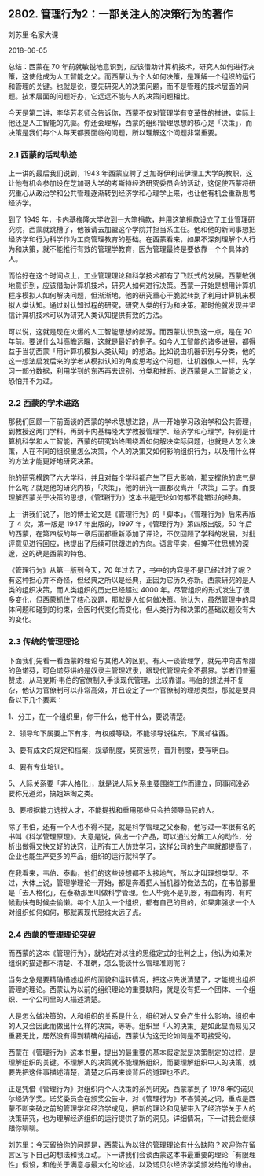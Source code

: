 ## 2802. 管理行为2：一部关注人的决策行为的著作

刘苏里·名家大课

2018-06-05

总结：西蒙在 70 年前就敏锐地意识到，应该借助计算机技术，研究人如何进行决策，这使他成为人工智能之父。而西蒙认为个人如何决策，是理解一个组织的运行和管理的关键。也就是说，要先研究人的决策问题，而不是管理的技术层面的问题。技术层面的问题好办，它远远不能与人的决策问题相比。

今天是第二讲，李华芳老师会告诉你，西蒙不仅对管理学有变革性的推进，实际上他还是人工智能的先驱。你还会理解，西蒙的组织管理思想的核心是「决策」，而决策是我们每个人每天都要面临的问题，所以理解这个问题非常重要。

### 2.1 西蒙的活动轨迹

上一讲的最后我们说到，1943 年西蒙应聘了芝加哥伊利诺伊理工大学的教职，这让他有机会参加设在芝加哥大学的考斯特经济研究委员会的活动，这促使西蒙将研究重心从政治学和公共管理逐渐转到经济学和心理学上来，也让他有机会重新思考经济学。

到了 1949 年，卡内基梅隆大学收到一大笔捐款，并用这笔捐款设立了工业管理研究院，西蒙就跳槽了，他被请去加盟这个学院并担当系主任。他和他的新同事想把经济学和行为科学作为工商管理教育的基础。在西蒙看来，如果不深刻理解个人行为和决策，就不能推行有效的管理学教育，因为管理最终是要依靠一个个具体的人。

而恰好在这个时间点上，工业管理理论和科学技术都有了飞跃式的发展。西蒙敏锐地意识到，应该借助计算机技术，研究人如何进行决策。西蒙一开始是想用计算机程序模拟人如何解决问题，但渐渐地，他的研究重心干脆就转到了利用计算机来模拟人类认知。通过对认知过程的研究，研究人类的行为和决策。那时他就发现并坚信计算机技术可以为研究人类认知提供有效的方法。

可以说，这就是现在火爆的人工智能思想的起源。而西蒙认识到这一点，是在 70 年前。要说什么叫高瞻远瞩，这就是最好的例子。如今人工智能的诸多进展，都得益于当初西蒙「用计算机模拟人类认知」的想法。比如说由机器识别与分类，他的这一想法启发后来的学者从模拟认知的角度思考这个问题，让机器像人一样，先学习一部分数据，利用学到的东西再去识别、分类和推断。说西蒙是人工智能之父，恐怕并不为过。

### 2.2 西蒙的学术进路

那我们回顾一下前面谈的西蒙的学术思想进路，从一开始学习政治学和公共管理，到教授这两门学科，再到卡内基梅隆大学教授管理学、经济学和心理学，特别是计算机科学和人工智能，西蒙的研究始终围绕着如何解决实际问题，也就是人怎么决策，人在不同的组织里怎么决策，个人的决策又如何影响组织行为，以及用什么样的方法才能更好地研究决策。

他的研究横跨了六大学科，并且对每个学科都产生了巨大影响，那支撑他的底气是什么呢？就是他的研究内核，「决策」，他的研究一直都没离开「决策」二字。而要理解西蒙关于决策的思想，《管理行为》这本书是无论如何都不能错过的经典。

上一讲我们说了，他的博士论文是《管理行为》的「脚本」。《管理行为》后来再版了 4 次，第一版是 1947 年出版的，1997 年，《管理行为》第四版出版。50 年后的西蒙，在第四版的每一章后面都重新添加了评论，不仅回顾了学科的发展，对批评意见进行回应，也提出了后续可供跟进的方向。语言平实，但掩不住思想的深邃，这的确是西蒙的特色。

《管理行为》从第一版到今天，70 年过去了，书中的内容是不是已经过时了呢？有这种担心并不奇怪，但经典之所以是经典，正因为它历久弥新。西蒙研究的是人类的组织决策，而人类组织的历史已经超过 4000 年。尽管组织的形式发生了很多变化，但西蒙抓住了核心议题，那就是人如何做决策。他认为，虽然管理中的具体问题和碰到的约束，会因时代变化而变化，但人类行为和决策的基础议题没有大的变化。

### 2.3 传统的管理理论

下面我们先看一看西蒙的理论与其他人的区别。有人一谈管理学，就先冲向古希腊的色诺芬，可色诺芬讲的是奴隶主管理奴隶，跟现代管理完全不搭界。学者们普遍赞成，从马克斯·韦伯的官僚制入手谈现代管理，比较靠谱。韦伯的想法并不复杂，他认为官僚制可以非常高效，并且设定了一个官僚制的理想类型，那就是要具备以下几个要素：

1、分工，在一个组织里，你干什么，他干什么，要说清楚。

2、领导和下属要上下有序，有权威等级，不能领导说往东，下属却往西。

3、要有成文的规定和档案，规章制度，奖赏惩罚，晋升制度，要写明白。

4、要有专业培训。

5、人际关系要「非人格化」，就是说人际关系主要围绕工作而建立，同事间没必要称兄道弟，搞姐妹淘之类。

6、要根据能力选拔人才，不能提拔和重用那些只会拍领导马屁的人。

除了韦伯，还有一个人也不得不提，就是科学管理之父泰勒，他写过一本很有名的书叫《科学管理原理》。大意是说，做出一个产品，可以通过分解工人的动作，分析出做得又快又好的诀窍，让所有工人仿效学习，这样公司的生产率就都提高了，企业也能生产更多的产品，组织的运行就科学了。

在我看来，韦伯、泰勒，他们的这些设想都不太接地气，所以才叫理想类型。不过，大体上说，管理学理论一开始，都是奔着把人当机器的做法去的，在韦伯那里是「去人格化」，在泰勒那里叫做科学管理。但人毕竟不是机器，有血有肉，有时候勤快有时候会偷懒。每个人加入一个组织，都有自己的目的，如果非强求一个人对组织如何如何，那就离现代思维太远了点。

### 2.4 西蒙的管理理论突破

而西蒙的这本《管理行为》，就站在对以往的思维定式的批判之上，他认为如果对组织的描述都不清楚、不准确，怎么能谈什么管理准则呢？

当务之急是要精确描述组织的面貌和运转情况，把这点先说清楚了，才能提出组织管理的理论。西蒙认为以前的组织理论的重要缺陷，就是没有把一个团体、一个组织、一个公司里的人描述清楚。

人是怎么做决策的，人和组织的关系是什么，组织对人又会产生什么影响，组织中的人又会因此而做出什么样的决策，等等。组织里「人的决策」是如此显而易见又重要无比，居然没有得到精确的描述，西蒙认为这无论如何是不可接受的。

西蒙在《管理行为》这本书里，提出的最重要的基本假定就是决策制定的过程，是理解组织的关键。不理解人的决策就不能理解组织，而要理解组织中人的决策，就要先把这件事描述清楚，清楚之后再来谈背后的道理也不迟。

正是凭借《管理行为》对组织内个人决策的系列研究，西蒙拿到了 1978 年的诺贝尔经济学奖。诺奖委员会在颁奖公告中，对《管理行为》不吝赞美之词，重点是西蒙不断突破之前的管理学和经济学成见，把新的理论和见解带入了经济学关于人的决策研究，也为理解经济组织的运行提供了新的洞见。详细情况，下一讲我会继续跟你聊聊。

刘苏里：今天留给你的问题是，西蒙认为以往的管理理论有什么缺陷？欢迎你在留言区写下自己的想法和我互动。下一讲我们会谈西蒙这本书最重要的理论「有限理性」假设，和他关于满意与最大化的论述，以及诺贝尔经济学奖颁发给他的缘由。